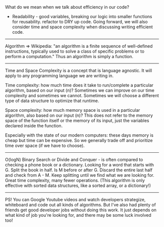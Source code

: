 What do we mean when we talk about efficiency in our code? 
* Readability - good variables, breaking our logic into smaller functions for reusability. refactor to DRY up code. Going forward, we will also consider time and space complexity when discussing writing efficient code.

***

Algorithm => Wikipedia: "an algorithm is a finite sequence of well-defined instructions, typically used to solve a class of specific problems or to perform a computation." Thus an algorithm is simply a function.

***

Time and Space Complexity is a concept that is language agnostic. It will apply to any programming language we are writing in.

Time complexity: how much time does it take to run/complete a particular algorithm, based on our input (n)? Sometimes we can improve on our time complexity and sometimes we cannot. Sometimes we will choose a different type of data structure to optimize that runtime.

Space complexity: how much memory space is used in a particular algorithm, also based on our input (n)? This does not refer to the memory space of the function itself or the memory of its input, just the variables declared inside the function.

Especially with the state of our modern computers: these days memory is cheap but time can be expensive. So we generally trade off and prioritize time over space (if we have to choose).

***

O(logN) Binary Search or Divide and Conquer - is often compared to checking a phone book or a dictionary. Looking for a word that starts with G. Split the book in half. Is M before or after G. Discard the entire last half and check from A - M. Keep splitting until we find what we are looking for. Great time complexity, many fewer operations. (This algorithm is only effective with sorted data structures, like a sorted array, or a dictionary!)

***


PS! You can Google Youtube videos and watch developers strategize, whiteboard and code out all kinds of algorithms. But I've also had plenty of friends get good developer jobs without doing this work. It just depends on what kind of job you're looking for, and there may be some luck involved too!







